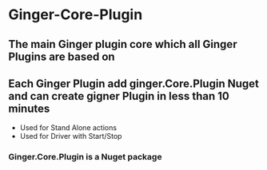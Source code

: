 # Ginger-Core-Plugin
## The main Ginger plugin core which all Ginger Plugins are based on
## Each Ginger Plugin add ginger.Core.Plugin Nuget and can create gigner Plugin in less than 10 minutes
- Used for Stand Alone actions
- Used for Driver with Start/Stop


### Ginger.Core.Plugin is a Nuget package

